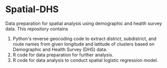# Spatial-DHS
Data preparation for spatial analysis using demographic and health survey data. This repository contains

1. Python's reverse geocoding code to extract district, subdistrict, and route names from given longitude and latitude of clusters based on Demographic and Health Survey (DHS) data.
2. R code for data preparation for further analysis.
3. R code for data analysis to conduct spatial logistic regression model.
